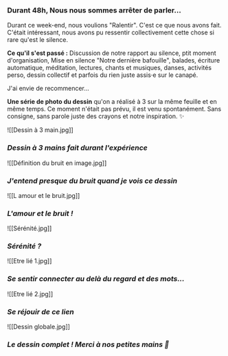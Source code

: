 ### Durant 48h, Nous nous sommes arrêter de parler...

Durant ce week-end, nous voulions "Ralentir". C'est ce que nous avons fait. C'était intéressant, nous avons pu ressentir collectivement cette chose si rare qu'est le silence.

**Ce qu'il s'est passé :** Discussion de notre rapport au silence, ptit moment d'organisation, Mise en silence "Notre dernière bafouille", balades, écriture automatique, méditation, lectures, chants et musiques, danses, activités perso, dessin collectif et parfois du rien juste assis·e sur le canapé.

J'ai envie de recommencer...

**Une série de photo du dessin** qu'on a réalisé à 3 sur la même feuille et en même temps. Ce moment n'était pas prévu, il est venu spontanément. Sans consigne, sans parole juste des crayons et notre inspiration. ✨

![[Dessin à 3 main.jpg]]
### *Dessin à 3 mains fait durant l'expérience*

![[Définition du bruit en image.jpg]]
### *J'entend presque du bruit quand je vois ce dessin*

![[L amour et le bruit.jpg]]
### *L'amour et le bruit !*

![[Sérénité.jpg]]
### *Sérénité ?*

![[Etre lié 1.jpg]]
### *Se sentir connecter au delà du regard et des mots...*

![[Etre lié 2.jpg]]
### *Se réjouir de ce lien*

![[Dessin globale.jpg]] 
### *Le dessin complet ! Merci à nos petites mains 💖*
